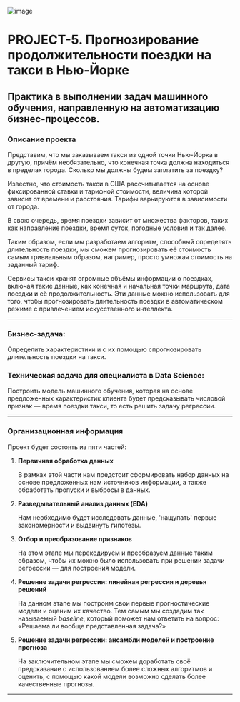 ![image](https://publish.purewow.net/wp-content/uploads/sites/2/2018/05/nyc-yellow-taxi-in-times-square-hero.jpg)

# PROJECT-5. Прогнозирование продолжительности поездки на такси в Нью-Йорке
##  Практика в выполнении задач машинного обучения, направленную на автоматизацию бизнес-процессов.

### Описание проекта

Представим, что мы заказываем такси из одной точки Нью-Йорка в другую, причём необязательно, что конечная точка должна находиться в пределах города. Сколько мы должны будем заплатить за поездку?

Известно, что стоимость такси в США рассчитывается на основе фиксированной ставки и тарифной стоимости, величина которой зависит от времени и расстояния. Тарифы варьируются в зависимости от города.

В свою очередь, время поездки зависит от множества факторов, таких как направление поездки, время суток, погодные условия и так далее.

Таким образом, если мы разработаем алгоритм, способный определять длительность поездки, мы сможем прогнозировать её стоимость самым тривиальным образом, например, просто умножая стоимость на заданный тариф.

Сервисы такси хранят огромные объёмы информации о поездках, включая такие данные, как конечная и начальная точки маршрута, дата поездки и её продолжительность. Эти данные можно использовать для того, чтобы прогнозировать длительность поездки в автоматическом режиме с привлечением искусственного интеллекта.

---

### Бизнес-задача:

Определить характеристики и с их помощью спрогнозировать длительность поездки на такси.

### Техническая задача для специалиста в Data Science:

Построить модель машинного обучения, которая на основе предложенных характеристик клиента будет предсказывать числовой признак — время поездки такси, то есть решить задачу регрессии.

---

### Организационная информация

Проект будет состоять из пяти частей:

1. **Первичная обработка данных**

   В рамках этой части нам предстоит сформировать набор данных на основе предложенных нам источников информации, а также обработать пропуски и выбросы в данных.

2. **Разведывательный анализ данных (EDA)**

   Нам необходимо будет исследовать данные, 'нащупать' первые закономерности и выдвинуть гипотезы.

3. **Отбор и преобразование признаков**

   На этом этапе мы перекодируем и преобразуем данные таким образом, чтобы их можно было использовать при решении задачи регрессии — для построения модели.

4.  **Решение задачи регрессии: линейная регрессия и деревья решений**

    На данном этапе мы построим свои первые прогностические модели и оценим их качество. Тем самым мы создадим так называемый *baseline*, который поможет нам ответить на вопрос: «Решаема ли вообще представленная задача?»

5.  **Решение задачи регрессии: ансамбли моделей и построение прогноза**

     На заключительном этапе мы сможем доработать своё предсказание с использованием более сложных алгоритмов и оценить, с помощью какой модели возможно сделать более качественные прогнозы.

---
